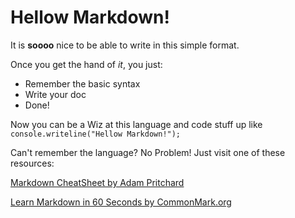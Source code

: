 # Hellow Markdown!

It is **soooo** nice to be able to write in this simple format.

Once you get the hand of *it*, you just:

* Remember the basic syntax
* Write your doc
* Done!

Now you can be a Wiz at this language and code stuff up like `console.writeline("Hellow Markdown!");`

Can't remember the language? No Problem! Just visit one of these resources:

[Markdown CheatSheet by Adam Pritchard](https://github.comn/adam-p/markdown-here/wiki/Markdown-Cheatsheet)

[Learn Markdown in 60 Seconds by CommonMark.org](http://commonmark.org/help/)
